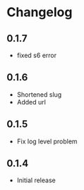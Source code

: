 # Changelog

## 0.1.7
- fixed s6 error

## 0.1.6

- Shortened slug
- Added url

## 0.1.5

- Fix log level problem

## 0.1.4

- Initial release
